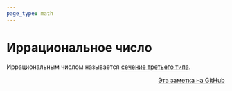 ```yaml
---
page_type: math
---
```


# Иррациональное число

Иррациональным числом называется [сечение третьего типа](20221030230520.md).




<p v-pre style="text-align: right">
  <a href="https://github.com/Kverde/algorithms/blob/main/source/20221030231804.md">
  Эта заметка на GitHub
  </a>
</p>
